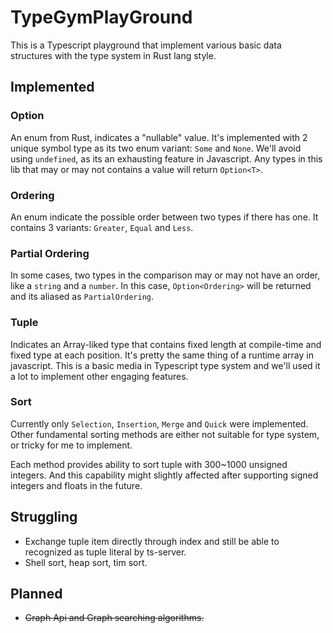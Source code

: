 # TypeGymPlayGround

This is a Typescript playground that implement various basic data structures with the type system in Rust lang style.

## Implemented

### Option

An enum from Rust, indicates a "nullable" value. It's implemented with 2 unique symbol type as its two enum variant: `Some` and `None`. We'll avoid using `undefined`, as its an exhausting feature in Javascript. Any types in this lib that may or may not contains a value will return `Option<T>`.

### Ordering

An enum indicate the possible order between two types if there has one.
It contains 3 variants: `Greater`, `Equal` and `Less`.

### Partial Ordering

In some cases, two types in the comparison may or may not have an order, like a `string` and a `number`. In this case, `Option<Ordering>` will be returned and its aliased as `PartialOrdering`.

### Tuple

Indicates an Array-liked type that contains fixed length at compile-time and fixed type at each position. It's pretty the same thing of a runtime array in javascript. This is a basic media in Typescript type system and we'll used it a lot to implement other engaging features.

### Sort

Currently only `Selection`, `Insertion`, `Merge` and `Quick` were implemented. Other fundamental sorting methods are either not suitable for type system, or tricky for me to implement.

Each method provides ability to sort tuple with 300~1000 unsigned integers. And this capability might slightly affected after supporting signed integers and floats in the future.

## Struggling

- Exchange tuple item directly through index and still be able to recognized as tuple literal by ts-server.
- Shell sort, heap sort, tim sort.

## Planned

- ~~Graph Api and Graph searching algorithms.~~
